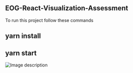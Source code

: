 ## EOG-React-Visualization-Assessment

To run this project follow these commands

## yarn install

## yarn start

![Image description]("screenshot.png")

